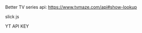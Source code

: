 <!-- TV shows api: https://www.episodate.com/api -->

Better TV series api: https://www.tvmaze.com/api#show-lookup

slick js

YT API KEY

<!-- AIzaSyBE3B6foIzG9b-XbIXea1lJOnril6n2dLM -->
